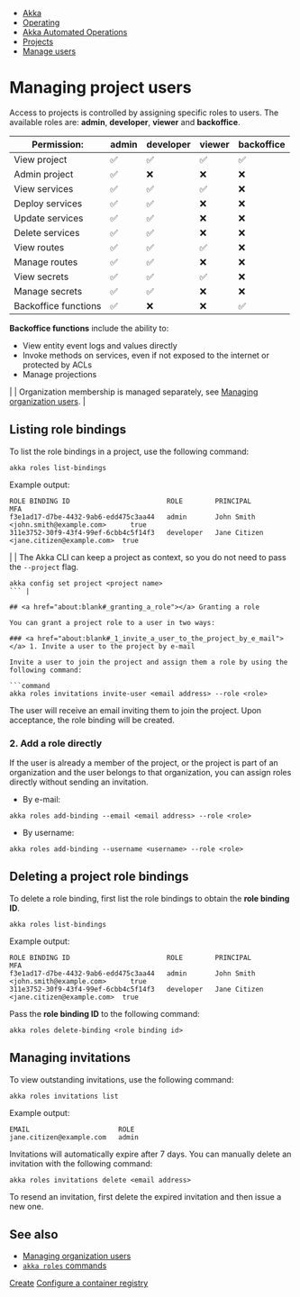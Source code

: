 <!-- <nav> -->
- [Akka](../../index.html)
- [Operating](../index.html)
- [Akka Automated Operations](../akka-platform.html)
- [Projects](index.html)
- [Manage users](manage-project-access.html)

<!-- </nav> -->

# Managing project users

Access to projects is controlled by assigning specific roles to users. The available roles are: **admin**, **developer**, **viewer** and **backoffice**.

| Permission: | admin | developer | viewer | backoffice |
| --- | --- | --- | --- | --- |
| View project | ✅ | ✅ | ✅ | ✅ |
| Admin project | ✅ | ❌ | ❌ | ❌ |
| View services | ✅ | ✅ | ✅ | ❌ |
| Deploy services | ✅ | ✅ | ❌ | ❌ |
| Update services | ✅ | ✅ | ❌ | ❌ |
| Delete services | ✅ | ✅ | ❌ | ❌ |
| View routes | ✅ | ✅ | ✅ | ❌ |
| Manage routes | ✅ | ✅ | ❌ | ❌ |
| View secrets | ✅ | ✅ | ✅ | ❌ |
| Manage secrets | ✅ | ✅ | ❌ | ❌ |
| Backoffice functions | ✅ | ❌ | ❌ | ✅ |
**Backoffice functions** include the ability to:

- View entity event logs and values directly
- Invoke methods on services, even if not exposed to the internet or protected by ACLs
- Manage projections

|  | Organization membership is managed separately, see [Managing organization users](../organizations/manage-users.html). |

## <a href="about:blank#_listing_role_bindings"></a> Listing role bindings

To list the role bindings in a project, use the following command:

```command
akka roles list-bindings
```
Example output:

```none
ROLE BINDING ID                        ROLE        PRINCIPAL                                MFA
f3e1ad17-d7be-4432-9ab6-edd475c3aa44   admin       John Smith <john.smith@example.com>      true
311e3752-30f9-43f4-99ef-6cbb4c5f14f3   developer   Jane Citizen <jane.citizen@example.com>  true
```

|  | The Akka CLI can keep a project as context, so you do not need to pass the `--project` flag.

```command
akka config set project <project name>
``` |

## <a href="about:blank#_granting_a_role"></a> Granting a role

You can grant a project role to a user in two ways:

### <a href="about:blank#_1_invite_a_user_to_the_project_by_e_mail"></a> 1. Invite a user to the project by e-mail

Invite a user to join the project and assign them a role by using the following command:

```command
akka roles invitations invite-user <email address> --role <role>
```
The user will receive an email inviting them to join the project. Upon acceptance, the role binding will be created.

### <a href="about:blank#_2_add_a_role_directly"></a> 2. Add a role directly

If the user is already a member of the project, or the project is part of an organization and the user belongs to that organization, you can assign roles directly without sending an invitation.

- By e-mail:

```command
akka roles add-binding --email <email address> --role <role>
```
- By username:

```command
akka roles add-binding --username <username> --role <role>
```

## <a href="about:blank#_deleting_a_project_role_bindings"></a> Deleting a project role bindings

To delete a role binding, first list the role bindings to obtain the **role binding ID**.

```command
akka roles list-bindings
```
Example output:

```none
ROLE BINDING ID                        ROLE        PRINCIPAL                                MFA
f3e1ad17-d7be-4432-9ab6-edd475c3aa44   admin       John Smith <john.smith@example.com>      true
311e3752-30f9-43f4-99ef-6cbb4c5f14f3   developer   Jane Citizen <jane.citizen@example.com>  true
```
Pass the **role binding ID** to the following command:

```command
akka roles delete-binding <role binding id>
```

## <a href="about:blank#_managing_invitations"></a> Managing invitations

To view outstanding invitations, use the following command:

```command
akka roles invitations list
```
Example output:

```none
EMAIL                      ROLE
jane.citizen@example.com   admin
```
Invitations will automatically expire after 7 days. You can manually delete an invitation with the following command:

```command
akka roles invitations delete <email address>
```
To resend an invitation, first delete the expired invitation and then issue a new one.

## <a href="about:blank#_see_also"></a> See also

- [Managing organization users](../organizations/manage-users.html)
- <a href="../../reference/cli/akka-cli/akka_roles.html#_see_also">`akka roles` commands</a>

<!-- <footer> -->
<!-- <nav> -->
[Create](create-project.html) [Configure a container registry](container-registries.html)
<!-- </nav> -->

<!-- </footer> -->

<!-- <aside> -->

<!-- </aside> -->